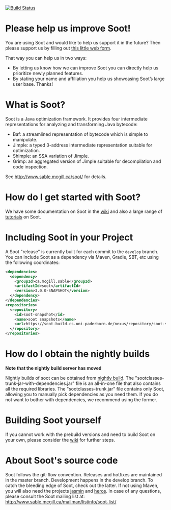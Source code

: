 [![Build Status](http://soot-build.cs.uni-paderborn.de/jenkins/job/soot/job/soot-build/badge/icon)](http://soot-build.cs.uni-paderborn.de/jenkins/job/soot/job/soot-build/)

# Please help us improve Soot!
You are using Soot and would like to help us support it in the future? Then please support us by filling out [this little web form](https://goo.gl/forms/rk1oSxFIxAH0xaf52).

That way you can help us in two ways:
* By letting us know how we can improve Soot you can directly help us prioritize newly planned features.
* By stating your name and affiliation you help us showcasing Soot’s large user base.
Thanks!

# What is Soot?

Soot is a Java optimization framework. It provides four intermediate representations for analyzing and transforming Java bytecode:

* Baf: a streamlined representation of bytecode which is simple to manipulate.
* Jimple: a typed 3-address intermediate representation suitable for optimization.
* Shimple: an SSA variation of Jimple.
* Grimp: an aggregated version of Jimple suitable for decompilation and code inspection.

See http://www.sable.mcgill.ca/soot/ for details.

# How do I get started with Soot?

We have some documentation on Soot in the [wiki](https://github.com/Sable/soot/wiki) and also a large range of [tutorials](http://www.sable.mcgill.ca/soot/tutorial/index.html) on Soot.

# Including Soot in your Project

A Soot "release" is currently built for each commit to the `develop` branch. You can include Soot as 
a dependency via Maven, Gradle, SBT, etc using the following coordinates:


```.xml
<dependencies>
  <dependency>
    <groupId>ca.mcgill.sable</groupId>
    <artifactId>soot</artifactId>
    <version>3.0.0-SNAPSHOT</version>
  </dependency>
</dependencies>
<repositories>
  <repository>
    <id>soot-snapshot</id>
    <name>soot snapshots</name>
    <url>https://soot-build.cs.uni-paderborn.de/nexus/repository/soot-snapshot/</url>
  </repository>
</repositories>	

```

# How do I obtain the nightly builds

**Note that the nightly build server has moved**

Nightly builds of soot can be obtained from [nightly build](https://soot-build.cs.uni-paderborn.de/nightly/soot/). The "sootclasses-trunk-jar-with-dependencies.jar" file is an all-in-one file that also contains all the required libraries. The "sootclasses-trunk.jar" file contains only Soot, allowing you to manually pick dependencies as you need them. If you do not want to bother with dependencies, we recommend using the former.

# Building Soot yourself

If you cannot work with the prebuild versions and need to build Soot on your own, please consider the [wiki](https://github.com/Sable/soot/wiki/Building-Soot-from-the-Command-Line-(Recommended)) for further steps.

# About Soot's source code

Soot follows the git-flow convention. Releases and hotfixes are maintained in the master branch.
Development happens in the develop branch. To catch the bleeding edge of Soot, check out the latter.
If not using Maven, you will also need the projects [jasmin](https://github.com/Sable/jasmin) and
[heros](https://github.com/Sable/heros). In case of any questions, please consult the Soot
mailing list at: http://www.sable.mcgill.ca/mailman/listinfo/soot-list/
